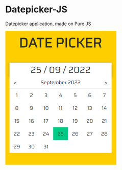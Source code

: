 # Datepicker-JS

Datepicker application, made on Pure JS

![Datepicker](https://github.com/eugeny11/Datepicker-JS/blob/main/img/datepicker.jpg)
